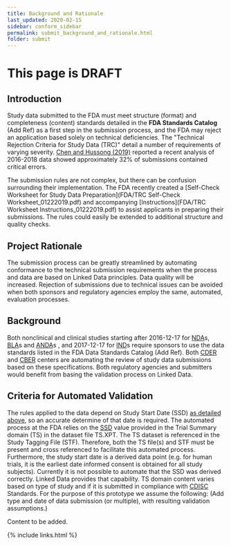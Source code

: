 ```yaml
---
title: Background and Rationale
last_updated: 2020-02-15
sidebar: conform_sidebar
permalink: submit_background_and_rationale.html
folder: submit
---
```


# <font class='toBeAdded'> This page is DRAFT</font>



## Introduction

Study data submitted to the FDA must meet structure (format) and completeness (content) standards detailed in the **FDA Standards Catalog** <font class='toBeAdded'>(Add Ref)</font> as a first step in the submission process, and the FDA may reject an application based solely on technical deficiencies. The "Technical Rejection Criteria for Study Data (TRC)" detail a number of requirements of varying severity. [Chen and Hussong (2019)](FDA/PhUSEUSConnect2019-SA15.pdf) reported a recent analysis of 2016-2018 data showed approximately 32% of submissions contained critical errors.  

The submission rules are not complex, but there can be confusion surrounding their implementation. The FDA recently created a [Self-Check Worksheet for Study Data Preparation](FDA/TRC Self-Check Worksheet_01222019.pdf) and accompanying [Instructions](FDA/TRC Worksheet Instructions_01222019.pdf) to assist applicants in preparing their submissions. The rules could easily be extended to additional structure and quality checks.

## Project Rationale

The submission process can be greatly streamlined by automating conformance to the technical submission requirements when the process and data are based on Linked Data principles. Data quality will be increased. Rejection of submissions due to technical issues can be avoided when both sponsors and regulatory agencies employ the same, automated, evaluation processes.

## Background
<a name='background'></a>
Both nonclinical and clinical studies starting after 2016-12-17 for <a href="#" data-toggle="tooltip" data-original-title="{{site.data.glossary.NDA}}">NDA</a>s, <a href="#" data-toggle="tooltip" data-original-title="{{site.data.glossary.BLA}}">BLA</a>s and <a href="#" data-toggle="tooltip" data-original-title="{{site.data.glossary.ANDA}}">ANDA</a>s , and 2017-12-17 for <a href="#" data-toggle="tooltip" data-original-title="{{site.data.glossary.IND}}">IND</a>s require sponsors to use the data standards listed in the FDA Data Standards Catalog <font class='toBeAdded'>(Add Ref)</font>.  Both <a href="#" data-toggle="tooltip" data-original-title="{{site.data.glossary.CDER}}">CDER</a> and <a href="#" data-toggle="tooltip" data-original-title="{{site.data.glossary.CBER}}">CBER</a> centers are automating the review of study data submissions based on these specifications. Both regulatory agencies and submitters would benefit from basing the validation process on Linked Data.


## Criteria for Automated Validation

The rules applied to the data depend on Study Start Date (SSD) <a href='#background'>as detailed above</a>, so an accurate determine of that date is required. The automated process at the FDA relies on the <a href="#" data-toggle="tooltip" data-original-title="{{site.data.glossary.SSD}}">SSD</a> value provided in the Trial Summary domain (TS) in the dataset file TS.XPT.  The TS dataset is referenced in the Study Tagging File (STF). Therefore, both the TS file(s) and STF must be present and cross referenced to facilitate this automated process. Furthermore, the study start date is a derived data point (e.g. for human trials, it is the earliest date informed consent is obtained for all study subjects). Currently it is not possible to automate that the SSD was derived correctly. Linked Data provides that capability. TS domain content varies based on type of study and if it is submitted in compliance with <a href="#" data-toggle="tooltip" data-original-title="{{site.data.glossary.SSD}}">CDISC</a> Standards. For the purpose of this prototype we assume the following: <font class='toBeAdded'>(Add type and date of data submission (or multiple), with resulting validation assumptions.)</font>

<font class='toBeAdded'>Content to be added.</font>


{% include links.html %}
